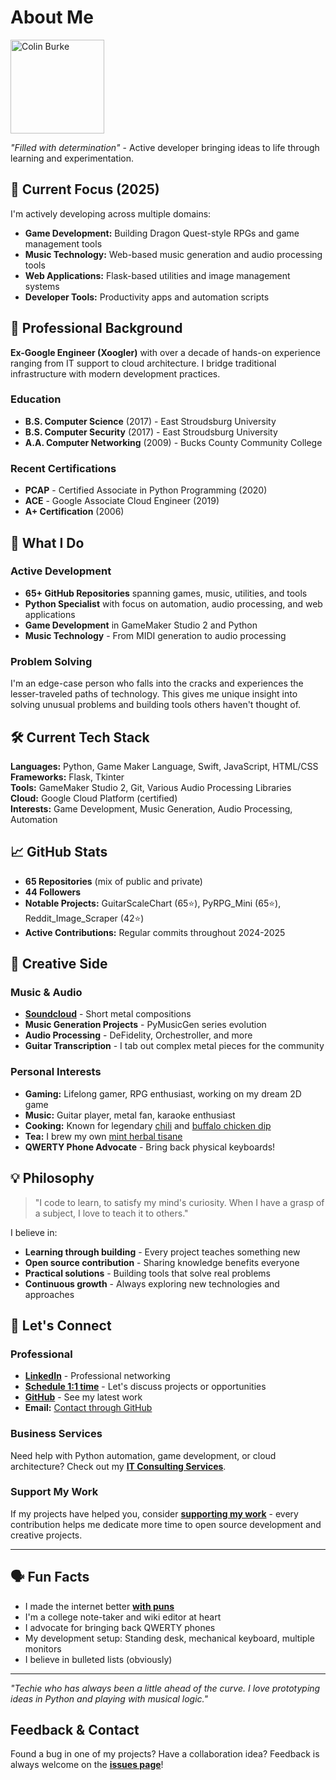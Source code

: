 # About Me

<img src="https://i.imgur.com/6WgxY0X.png" alt="Colin Burke" width="150"/>

*"Filled with determination"* - Active developer bringing ideas to life through learning and experimentation.

## 🚀 Current Focus (2025)

I'm actively developing across multiple domains:
- **Game Development:** Building Dragon Quest-style RPGs and game management tools
- **Music Technology:** Web-based music generation and audio processing tools
- **Web Applications:** Flask-based utilities and image management systems
- **Developer Tools:** Productivity apps and automation scripts

## 💼 Professional Background

**Ex-Google Engineer (Xoogler)** with over a decade of hands-on experience ranging from IT support to cloud architecture. I bridge traditional infrastructure with modern development practices.

### Education
* **B.S. Computer Science** (2017) - East Stroudsburg University
* **B.S. Computer Security** (2017) - East Stroudsburg University  
* **A.A. Computer Networking** (2009) - Bucks County Community College

### Recent Certifications
* **PCAP** - Certified Associate in Python Programming (2020)
* **ACE** - Google Associate Cloud Engineer (2019)
* **A+ Certification** (2006)

## 🎯 What I Do

### Active Development
- **65+ GitHub Repositories** spanning games, music, utilities, and tools
- **Python Specialist** with focus on automation, audio processing, and web applications
- **Game Development** in GameMaker Studio 2 and Python
- **Music Technology** - From MIDI generation to audio processing

### Problem Solving
I'm an edge-case person who falls into the cracks and experiences the lesser-traveled paths of technology. This gives me unique insight into solving unusual problems and building tools others haven't thought of.

## 🛠️ Current Tech Stack

**Languages:** Python, Game Maker Language, Swift, JavaScript, HTML/CSS  
**Frameworks:** Flask, Tkinter  
**Tools:** GameMaker Studio 2, Git, Various Audio Processing Libraries  
**Cloud:** Google Cloud Platform (certified)  
**Interests:** Game Development, Music Generation, Audio Processing, Automation

## 📈 GitHub Stats

- **65 Repositories** (mix of public and private)
- **44 Followers** 
- **Notable Projects:** GuitarScaleChart (65⭐), PyRPG_Mini (65⭐), Reddit_Image_Scraper (42⭐)
- **Active Contributions:** Regular commits throughout 2024-2025

## 🎵 Creative Side

### Music & Audio
- **[Soundcloud](https://www.soundcloud.com/crawsome)** - Short metal compositions
- **Music Generation Projects** - PyMusicGen series evolution
- **Audio Processing** - DeFidelity, Orchestroller, and more
- **Guitar Transcription** - I tab out complex metal pieces for the community

### Personal Interests
- **Gaming:** Lifelong gamer, RPG enthusiast, working on my dream 2D game
- **Music:** Guitar player, metal fan, karaoke enthusiast
- **Cooking:** Known for legendary [chili](https://i.imgur.com/WzLIpDv.png) and [buffalo chicken dip](https://i.imgur.com/1XvIf0p.png)
- **Tea:** I brew my own [mint herbal tisane](https://i.imgur.com/0RtLsn8.png)
- **QWERTY Phone Advocate** - Bring back physical keyboards!

## 💡 Philosophy

> "I code to learn, to satisfy my mind's curiosity. When I have a grasp of a subject, I love to teach it to others."

I believe in:
- **Learning through building** - Every project teaches something new
- **Open source contribution** - Sharing knowledge benefits everyone  
- **Practical solutions** - Building tools that solve real problems
- **Continuous growth** - Always exploring new technologies and approaches

## 🤝 Let's Connect

### Professional
* **[LinkedIn](https://www.linkedin.com/in/colingburke/)** - Professional networking
* **[Schedule 1:1 time](https://calendly.com/crawsome)** - Let's discuss projects or opportunities
* **[GitHub](https://github.com/crawsome)** - See my latest work
* **Email:** [Contact through GitHub](https://github.com/crawsome)

### Business Services
Need help with Python automation, game development, or cloud architecture? Check out my **[IT Consulting Services](./itconsulting.md)**.

### Support My Work
If my projects have helped you, consider **[supporting my work](./contribute.md)** - every contribution helps me dedicate more time to open source development and creative projects.

---

## 🗣️ Fun Facts

- I made the internet better **[with puns](https://knowyourmeme.com/memes/name-puns)**
- I'm a college note-taker and wiki editor at heart
- I advocate for bringing back QWERTY phones
- My development setup: Standing desk, mechanical keyboard, multiple monitors
- I believe in bulleted lists (obviously)

---

*"Techie who has always been a little ahead of the curve. I love prototyping ideas in Python and playing with musical logic."*

## Feedback & Contact

Found a bug in one of my projects? Have a collaboration idea? Feedback is always welcome on the **[issues page](https://github.com/crawsome/colinburke.github.io/issues)**!
